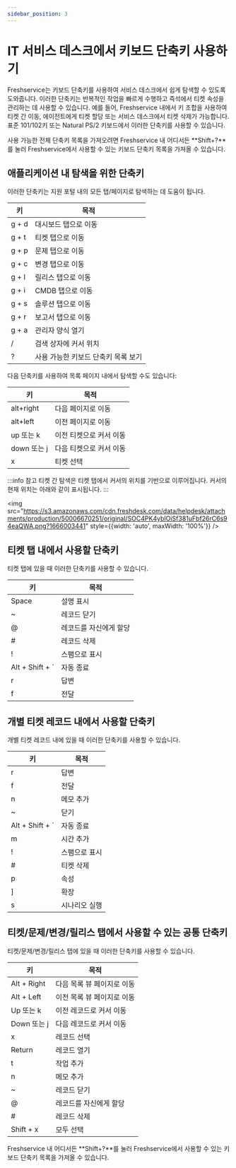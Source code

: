 ```yaml
---
sidebar_position: 3
---
```


# IT 서비스 데스크에서 키보드 단축키 사용하기

Freshservice는 키보드 단축키를 사용하여 서비스 데스크에서 쉽게 탐색할 수 있도록 도와줍니다. 이러한 단축키는 반복적인 작업을 빠르게 수행하고 즉석에서 티켓 속성을 관리하는 데 사용할 수 있습니다. 예를 들어, Freshservice 내에서 키 조합을 사용하여 티켓 간 이동, 에이전트에게 티켓 할당 또는 서비스 데스크에서 티켓 삭제가 가능합니다. 표준 101/102키 또는 Natural PS/2 키보드에서 이러한 단축키를 사용할 수 있습니다.

사용 가능한 전체 단축키 목록을 가져오려면 Freshservice 내 어디서든 **Shift+?**를 눌러 Freshservice에서 사용할 수 있는 키보드 단축키 목록을 가져올 수 있습니다.

## 애플리케이션 내 탐색을 위한 단축키

이러한 단축키는 지원 포털 내의 모든 탭/페이지로 탐색하는 데 도움이 됩니다.

| 키 | 목적 |
|---|---|
| g + d | 대시보드 탭으로 이동 |
| g + t | 티켓 탭으로 이동 |
| g + p | 문제 탭으로 이동 |
| g + c | 변경 탭으로 이동 |
| g + l | 릴리스 탭으로 이동 |
| g + i | CMDB 탭으로 이동 |
| g + s | 솔루션 탭으로 이동 |
| g + r | 보고서 탭으로 이동 |
| g + a | 관리자 양식 열기 |
| / | 검색 상자에 커서 위치 |
| ? | 사용 가능한 키보드 단축키 목록 보기 |

다음 단축키를 사용하여 목록 페이지 내에서 탐색할 수도 있습니다:

| 키 | 목적 |
|---|---|
| alt+right | 다음 페이지로 이동 |
| alt+left | 이전 페이지로 이동 |
| up 또는 k | 이전 티켓으로 커서 이동 |
| down 또는 j | 다음 티켓으로 커서 이동 |
| x | 티켓 선택 |

:::info 참고
티켓 간 탐색은 티켓 탭에서 커서의 위치를 기반으로 이루어집니다. 커서의 현재 위치는 아래와 같이 표시됩니다.
:::

<img src="https://s3.amazonaws.com/cdn.freshdesk.com/data/helpdesk/attachments/production/50006670251/original/SOC4PK4ybIOiSf381uFbf26rC6s94eaQWA.png?1666003441" style={{width: 'auto', maxWidth: '100%'}} />

## 티켓 탭 내에서 사용할 단축키

티켓 탭에 있을 때 이러한 단축키를 사용할 수 있습니다.

| 키 | 목적 |
|---|---|
| Space | 설명 표시 |
| ~ | 레코드 닫기 |
| @ | 레코드를 자신에게 할당 |
| # | 레코드 삭제 |
| ! | 스팸으로 표시 |
| Alt + Shift + ` | 자동 종료 |
| r | 답변 |
| f | 전달 |

## 개별 티켓 레코드 내에서 사용할 단축키

개별 티켓 레코드 내에 있을 때 이러한 단축키를 사용할 수 있습니다.

| 키 | 목적 |
|---|---|
| r | 답변 |
| f | 전달 |
| n | 메모 추가 |
| ~ | 닫기 |
| Alt + Shift + ` | 자동 종료 |
| m | 시간 추가 |
| ! | 스팸으로 표시 |
| # | 티켓 삭제 |
| p | 속성 |
| ] | 확장 |
| s | 시나리오 실행 |

## 티켓/문제/변경/릴리스 탭에서 사용할 수 있는 공통 단축키

티켓/문제/변경/릴리스 탭에 있을 때 이러한 단축키를 사용할 수 있습니다.

| 키 | 목적 |
|---|---|
| Alt + Right | 다음 목록 뷰 페이지로 이동 |
| Alt + Left | 이전 목록 뷰 페이지로 이동 |
| Up 또는 k | 이전 레코드로 커서 이동 |
| Down 또는 j | 다음 레코드로 커서 이동 |
| x | 레코드 선택 |
| Return | 레코드 열기 |
| t | 작업 추가 |
| n | 메모 추가 |
| ~ | 레코드 닫기 |
| @ | 레코드를 자신에게 할당 |
| # | 레코드 삭제 |
| Shift + x | 모두 선택 |

Freshservice 내 어디서든 **Shift+?**를 눌러 Freshservice에서 사용할 수 있는 키보드 단축키 목록을 가져올 수 있습니다.